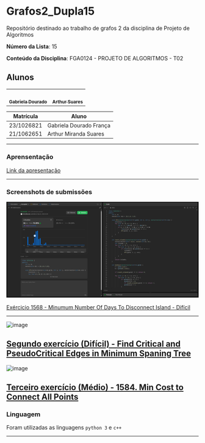 # Grafos2_Dupla15
Repositório destinado ao trabalho de grafos 2 da disciplina de Projeto de Algoritmos

**Número da Lista**: 15

**Conteúdo da Disciplina**: FGA0124 - PROJETO DE ALGORITMOS - T02  


## Alunos


<div align = "center">
<table>
  <tr>
    <td align="center"><a href="https://github.com/gabrieladouradof"><img style="border-radius: 50%;" src="https://github.com/gabrieladouradof.png" width="190;" alt=""/><br /><sub><b>Gabriela Dourado</b></sub></a><br /><a href="Link git" title="Rocketseat"></a></td>
    <td align="center"><a href="https://github.com/arthur-suares"><img style="border-radius: 50%;" src="https://github.com/arthur-suares.png" width="190px;" alt=""/><br /><sub><b>Arthur Suares </b></sub></a><br />
  </tr>
</table>

| Matrícula   | Aluno                              |
| ----------- | ---------------------------------- |
| 23/1026821  | Gabriela Dourado França            |
| 21/1062651  | Arthur Miranda Suares              |
</div>

---
### Aprensentação

[Link da apresentação](https://unbbr.sharepoint.com/sites/ProjetodeAlgoritmos-Discord2/_layouts/15/stream.aspx?id=%2Fsites%2FProjetodeAlgoritmos%2DDiscord2%2FDocumentos%20Compartilhados%2FGeneral%2FRecordings%2FReuni%C3%A3o%20em%20General%2D20250922%5F212431%2DGrava%C3%A7%C3%A3o%20de%20Reuni%C3%A3o%2Emp4&referrer=StreamWebApp%2EWeb&referrerScenario=AddressBarCopied%2Eview%2Ed6a74c6f%2D4051%2D4a8d%2D91fc%2Dac95497d3003) 

---
### Screenshots de submissões
![alt text](assets/image.png)

[Exércicio 1568 - Minumum Number Of Days To Disconnect Island - Difícil](https://leetcode.com/problems/minimum-number-of-days-to-disconnect-island/description/?envType=problem-list-v2&envId=strongly-connected-component)

---
<img width="1346" height="557" alt="image" src="https://github.com/user-attachments/assets/a78064de-caa5-49c8-aba8-34dda3325a97" />

[Segundo exercício (Difícil) - Find Critical and PseudoCritical Edges in Minimum Spaning Tree](https://leetcode.com/problems/find-critical-and-pseudo-critical-edges-in-minimum-spanning-tree/description/)
---

<img width="1318" height="545" alt="image" src="https://github.com/user-attachments/assets/10f9048f-481e-44b9-83b8-6132193b8002" />

[Terceiro exercício (Médio) - 1584. Min Cost to Connect All Points](https://leetcode.com/problems/min-cost-to-connect-all-points/)
---

### Linguagem

Foram utilizadas as linguagens `python 3` e `c++`

---

